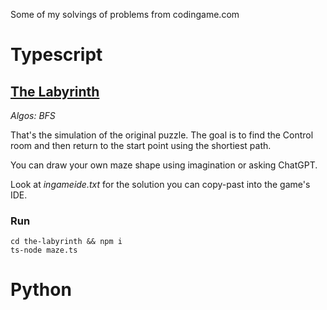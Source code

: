 Some of my solvings of problems from codingame.com

# Typescript

## [The Labyrinth](https://www.codingame.com/ide/puzzle/the-labyrinth)

_Algos: BFS_

That's the simulation of the original puzzle. The goal is to find the Control room and then return to the start point using the shortiest path.

You can draw your own maze shape using imagination or asking ChatGPT.

Look at _ingameide.txt_ for the solution you can copy-past into the game's IDE.

### Run

```
cd the-labyrinth && npm i
ts-node maze.ts
```

# Python
